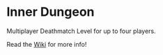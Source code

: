 # Inner Dungeon

Multiplayer Deathmatch Level for up to four players.

Read the [Wiki](https://github.com/Vantrono/Qwoke/wiki) for more info!
